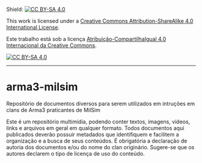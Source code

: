 Shield: [![CC BY-SA 4.0][cc-by-sa-shield]][cc-by-sa]

This work is licensed under a
[Creative Commons Attribution-ShareAlike 4.0 International License][cc-by-sa].

Este trabalho está sob a licença
[Atribuição-CompartilhaIgual 4.0 Internacional da Creative Commons][pt-br].

[![CC BY-SA 4.0][cc-by-sa-image]][cc-by-sa]

[cc-by-sa]: http://creativecommons.org/licenses/by-sa/4.0/
[cc-by-sa-image]: https://licensebuttons.net/l/by-sa/4.0/88x31.png
[cc-by-sa-shield]: https://img.shields.io/badge/License-CC%20BY--SA%204.0-lightgrey.svg
[pt-br]: https://creativecommons.org/licenses/by-sa/4.0/legalcode.pt

---

# arma3-milsim
Repositório de documentos diversos para serem utilizados em intruções em clans de Arma3 praticantes de MilSim

Este é um repositório multimídia, podendo conter textos, imagens, vídeos, links e arquivos em geral em qualquer formato. Todos documentos aqui publicados deverão possuir metadados que identifiquem e facilitem a organização e a busca de seus conteúdos. É obrigatória a declaração de autoria dos documentos e/ou do nome do clan originário. Sugere-se que os autores declarem o tipo de licença de uso do conteúdo.
